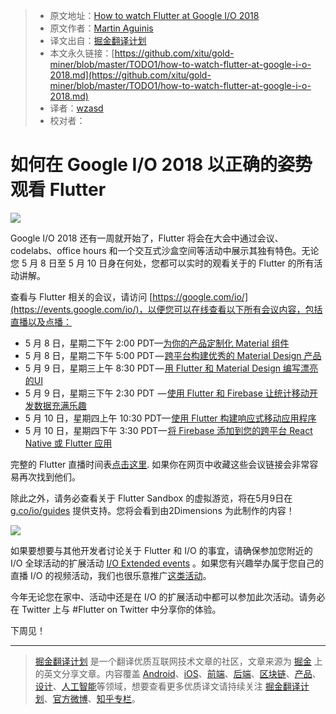 > * 原文地址：[How to watch Flutter at Google I/O 2018](https://medium.com/flutter-io/how-to-watch-flutter-at-google-i-o-2018-c7e082fc836f)
> * 原文作者：[Martin Aguinis](https://medium.com/@aguinis?source=post_header_lockup)
> * 译文出自：[掘金翻译计划](https://github.com/xitu/gold-miner)
> * 本文永久链接：[https://github.com/xitu/gold-miner/blob/master/TODO1/how-to-watch-flutter-at-google-i-o-2018.md](https://github.com/xitu/gold-miner/blob/master/TODO1/how-to-watch-flutter-at-google-i-o-2018.md)
> * 译者：[wzasd](https://github.com/wzasd)
> * 校对者：

# 如何在 Google I/O 2018 以正确的姿势观看 Flutter

![](https://cdn-images-1.medium.com/max/800/1*dArkoJSnhvcjZ6p4ds63BA.png)

Google I/O 2018 还有一周就开始了，Flutter 将会在大会中通过会议、codelabs、office hours 和一个交互式沙盒空间等活动中展示其独有特色。无论您 5 月 8 日至 5 月 10 日身在何处，您都可以实时的观看关于的 Flutter 的所有活动讲解。

查看与 Flutter 相关的会议，请访问 [https://google.com/io/](https://events.google.com/io/)，以便您可以在线查看以下所有会议内容，包括直播以及点播：

*   5 月 8 日，星期二下午 2:00 PDT—[为你的产品定制化 Material 组件](https://events.google.com/io/schedule/?section=may-8&sid=247e7a44-c632-464e-954c-303ede5befd5&livestream=true&topic=flutter)
*   5 月 8 日，星期二下午 5:00 PDT — [跨平台构建优秀的 Material Design 产品](https://events.google.com/io/schedule/?section=may-8&sid=03c677fd-d082-4bf9-ae38-06829cfdada9&livestream=true&topic=flutter)
*   5 月 9 日，星期三上午 8:30 PDT — [用 Flutter 和 Material Design 编写漂亮的UI](https://events.google.com/io/schedule/?section=may-8&sid=086cd75d-8f7a-45d7-99bb-69dd3709535a&livestream=true&topic=flutter)
*   5 月 9 日，星期三下午 2:30 PDT  — [使用 Flutter 和 Firebase 让统计移动开发数据充满乐趣](https://events.google.com/io/schedule/?section=may-8&sid=94f05260-0dfd-4867-8d04-399e96595035&livestream=true&topic=flutter)
*   5 月 10 日，星期四上午 10:30 PDT— [使用 Flutter 构建响应式移动应用程序](https://events.google.com/io/schedule/?section=may-8&sid=dab2bf45-6e44-4605-a997-9d446f95ef38&livestream=true&topic=flutter)
*   5 月 10 日，星期四下午 3:30 PDT— [将 Firebase 添加到您的跨平台 React Native 或 Flutter 应用](https://events.google.com/io/schedule/?section=may-8&sid=c8374ad6-94f3-47bb-99fd-164c0d0a81bc&livestream=true&topic=flutter)

完整的 Flutter 直播时间表[点击这里](https://events.google.com/io/schedule/?section=may-8&livestream=true&topic=flutter&utm_source=flutter&utm_medium=pre%20io%20announcement&utm_campaign=io18). 如果你在网页中收藏这些会议链接会非常容易再次找到他们。

除此之外，请务必查看关于 Flutter Sandbox 的虚拟游览，将在5月9日在 [g.co/io/guides](http://g.co/io/guides) 提供支持。您将会看到由2Dimensions 为此制作的内容！

![](https://cdn-images-1.medium.com/max/800/1*ZPr26vDyRE90NtHZJ6Jmgg.gif)

如果要想要与其他开发者讨论关于 Flutter 和 I/O 的事宜，请确保参加您附近的 I/O 全球活动的扩展活动 [I/O Extended events](http://google.com/io/extended) 。如果您有兴趣举办属于您自己的直播 I/O 的视频活动，我们也很乐意推广[这类活动](https://events.google.com/io/extended/form/)。

今年无论您在家中、活动中还是在 I/O 的扩展活动中都可以参加此次活动。请务必在 Twitter 上与 #Flutter on Twitter 中分享你的体验。

下周见！

---

> [掘金翻译计划](https://github.com/xitu/gold-miner) 是一个翻译优质互联网技术文章的社区，文章来源为 [掘金](https://juejin.im) 上的英文分享文章。内容覆盖 [Android](https://github.com/xitu/gold-miner#android)、[iOS](https://github.com/xitu/gold-miner#ios)、[前端](https://github.com/xitu/gold-miner#前端)、[后端](https://github.com/xitu/gold-miner#后端)、[区块链](https://github.com/xitu/gold-miner#区块链)、[产品](https://github.com/xitu/gold-miner#产品)、[设计](https://github.com/xitu/gold-miner#设计)、[人工智能](https://github.com/xitu/gold-miner#人工智能)等领域，想要查看更多优质译文请持续关注 [掘金翻译计划](https://github.com/xitu/gold-miner)、[官方微博](http://weibo.com/juejinfanyi)、[知乎专栏](https://zhuanlan.zhihu.com/juejinfanyi)。
